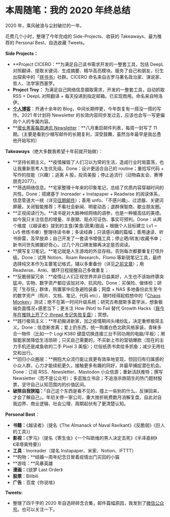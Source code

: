# 本周随笔：我的 2020 年终总结

2020 年，乘风破浪与尘封破烂的一年。

花费几个小时，整理了今年完成的 Side-Projects、收获的 Takeaways、最为推荐的 Personal Best、自选收藏 Tweets。


**Side Projects：**

* **Project CICERO：**为满足自己读书需求开发的一整套工具，包括 DeepL 对照翻译、提取关键词、生成摘要、精华高亮模块。服务了自己和朋友，衍生出探索中的「[拼书书](http://pss.plus/)」社群。CICERO 命名来自古罗马著名政治家、演说家、哲人、法学家西塞罗。
* **Project Troy：** 为满足自己网络信息摄取需求，开发的一整套工具，自动抓取 RSS + DeepL 对照翻译 + 每天投递到指定邮箱。已实现商用。命名来自特洛伊。
* **[个人博客](http://xdash.one/)**：开通十余年的 Blog，中间长期停更，今年恢复有一搭没一搭的写作。2021 年计划将 Newsletter 的长效内容同步发过去，应该也会写一写更偏向个人的专属内容。
* **[增长黑客每周通讯 Newsletter](http://ghacker.vip/)：**八月重启邮件列表，每周一封写了 11 期。(主要是看到少楠写邮件的长期复利，深受鼓舞，虽然当年最早是我怂恿他开始写的）

**Takeaways**（绝大多数我希望十年前就开始做）：

* **坚持长期主义。**疫情摧毁了人们习以为常的生活，造成行业时局震荡，也让我重新思考人生优先级。Done：设计更适合自己的 routine；重拾写代码 + 写作的技能（兴趣）；逃离 A 股，投资美股；停止追流行（动物森友会、赛博朋克2077）。
* **筛选网络信息。**宅家整理十年来的印象笔记，总结了优质内容穿越时间的共性。Done：搭建基于 Inoreader + Instapaper + Readwise 的阅读体系，信息管道大一统（详见[往期邮件](https://us6.campaign-archive.com/?u=e4582460499f4aadae1a90e2b&id=56c625bf6c)）；善用 unfo、「不感兴趣」、过滤器、关键词屏蔽，关闭智能推荐；不看社会新闻、明星动态；退群保智商，歇业朋友圈。
* **正视阅读行为。**读书是对大脑神经网络的调参，也是一种被高估的美德。如今我只关注信息的增量、半衰期、观点可证伪、事实可预判。Done：从两个维度（《越读者》提到的主食/美食/蔬果/甜品 + 根据个人目标建立 Lv1 ~ Lv5 修炼书单）整理待读书单；多读经典；只读感兴趣的篇幅；善用速读、听书排雷，及早放弃；自己开发了一套读书增强工具；停止晒/转发/收藏书单；新书问世先搁置好奇心，过几个月口碑发酵再决定是否阅读。
* **撰写复习笔记。**笔记就是人生游戏的外显存档，否则每次都要重复打怪升级。Done：试用 Notion、Roam Research、Flomo 等新锐笔记工具，最终选择纯文本作为主要笔记格式，辅以多重备份（详见[之前文章]()）；用 Readwise、Anki、循环日程提醒自己多做重复；
* **反脆弱留冗余：**疫情让人们正视世界并非日益美好，人生也不该始终隳突猛冲，实物、数字资产都应该加对冲、抗风险。Done：买保险、做体检；研究「生存狂」群体，购置家中应急避险装备；网盘 + NAS 多地备份此生至今的数字资产（照片、文档、笔记、代码 etc），随时经得起假想中的「[Chaos Monkey](https://en.wikipedia.org/wiki/Chaos_engineering)」测试；绝不在第一时间升级系统；研究古希腊斯多葛学派，想象极端负面情况+感恩当下；更关注 How (Not) to Fail 替代 Growth Hacks（[我今年在推特上开了个 thread 专记失败复盘](https://twitter.com/XDash/status/1344272662491615232)）；冥想。
* **践行极简主义：**年初搬进新家，加之疫情期间头绪纷乱，决定重修极简主义。Done：信息断舍离；爱上扔东西，统一购置白色北欧风格家装，青睐多合一物件（比如一个 Logi K380 键盘切换连接三台不同功用的电脑/平板）；用智能家居降低生活琐碎；只买自己需要的，不买新上市的营销爆款（现在的主力手机还是咸鱼收的二手 Pixel 3 美版）；烂俗纸质书卖给多抓鱼；减少无用社交和出行。
* **回归小众圈层：**拥抱大众流行能让我更有效率地变现，但回归有归属感的小众人群，心力才能续航更久，接触更多有趣的同好，并最早捕捉潜在机会。Done：订阅 RSS、Newsletter、Mastodon 小众信源；重新活跃推特；撰写 Newsletter（而不是公众号）；多逛独立书店；不追涨杀跌陌生的热门题材股票，坚守自己认知范围内的价值区间。
* **破除自我狭隘：**「自己这个东西是看不见的，撞上一些别的什么，反弹回来，才会了解自己」。年初关停一家公司，重大挫折耗费数月消解复盘，自此对自我边界、商业逻辑、社会公理、周期起伏有了更清楚认知。



**Personal Best**：
* **书籍：**《越读者》（提名《The Almanack of Naval Ravikant》《反脆弱》《巨人的工具》）
* **影视：**《罗马》（提名《寄生虫》《一个叫欧维的男人决定去死》《半泽直树》《泽塔奥特曼》）
* **工具**：Inoreader（提名 Instapaper、米家、Notion、IFTTT）
* **购物：**结婚一周年纪念日冒着疫情出门买回的小猫
* **游戏：**风暴英雄
* **漫画：**《铳梦 Last Order》
* **股票**：Bilibili
* **广告**：百度《你说啥》

**Tweets:**
* 整理了四千字的 2020 年自选碎碎念合集，邮件篇幅原因，我发到了[微信公众号](https://mp.weixin.qq.com/s/r0CGq-T-o5qYlUFOpmINsg)。也可以关注一下。



